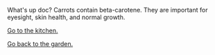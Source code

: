 What's up doc? Carrots contain beta-carotene. 
They are important for eyesight, skin health, and normal growth.

[Go to the kitchen.](../../kitchen/vegetables.md)

[Go back to the garden.](../choose.md)